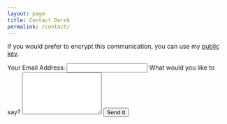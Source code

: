 ```yaml
---
layout: page
title: Contact Derek
permalink: /contact/
---
```


If you would prefer to encrypt this communication, you can use my [public key].

[public key]: http://pgp.mit.edu/pks/lookup?op=get&search=0x60D9C7F1019704B4

<form
     accept-charset="UTF-8"
     action="https://formkeep.com/f/31564470a717"
     method="POST" class="contact-form">
  <input type="hidden" name="utf8" value="✓">
  <label for="email">Your Email Address:</label>
  <input type="text" id="email" name="email" required="required">
  <label for="message">What would you like to say?</label>
  <textarea name="message" id="message" required="required" rows="6"></textarea>
  <button type="submit">Send It</button>
</form>
